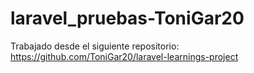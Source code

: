 # laravel_pruebas-ToniGar20

Trabajado desde el siguiente repositorio: https://github.com/ToniGar20/laravel-learnings-project
